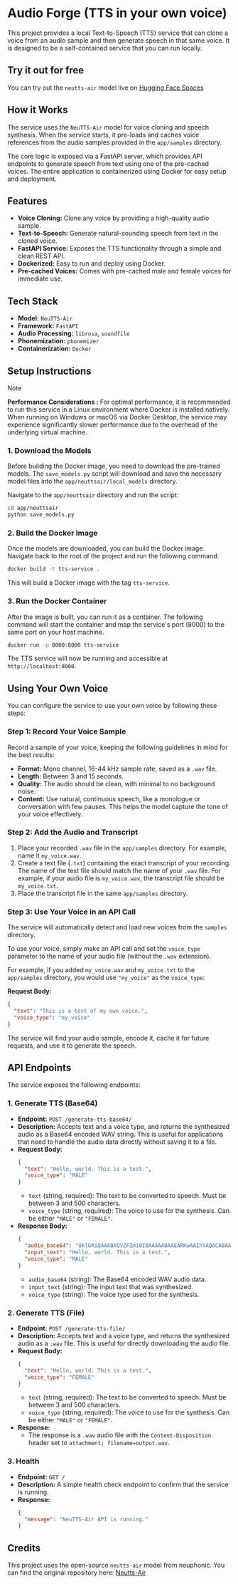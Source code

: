 # Audio Forge (TTS in your own voice)


This project provides a local Text-to-Speech (TTS) service that can clone a voice from an audio sample and then generate speech in that same voice. It is designed to be a self-contained service that you can run locally.

## Try it out for free

You can try out the `neutts-air` model live on [Hugging Face Spaces](https://huggingface.co/spaces/neuphonic/neutts-air)

## How it Works

The service uses the `NeuTTS-Air` model for voice cloning and speech synthesis. When the service starts, it pre-loads and caches voice references from the audio samples provided in the `app/samples` directory.

The core logic is exposed via a FastAPI server, which provides API endpoints to generate speech from text using one of the pre-cached voices. The entire application is containerized using Docker for easy setup and deployment.

## Features

*   **Voice Cloning:** Clone any voice by providing a high-quality audio sample.
*   **Text-to-Speech:** Generate natural-sounding speech from text in the cloned voice.
*   **FastAPI Service:** Exposes the TTS functionality through a simple and clean REST API.
*   **Dockerized:** Easy to run and deploy using Docker.
*   **Pre-cached Voices:** Comes with pre-cached male and female voices for immediate use.

## Tech Stack

*   **Model:** `NeuTTS-Air`
*   **Framework:** `FastAPI`
*   **Audio Processing:** `librosa`, `soundfile`
*   **Phonemization:** `phonemizer`
*   **Containerization:** `Docker`

## Setup Instructions

> [!NOTE]
> **Performance Considerations :** For optimal performance, it is recommended to run this service in a Linux environment where Docker is installed natively. When running on Windows or macOS via Docker Desktop, the service may experience significantly slower performance due to the overhead of the underlying virtual machine.


### 1. Download the Models

Before building the Docker image, you need to download the pre-trained models. The `save_models.py` script will download and save the necessary model files into the `app/neuttsair/local_models` directory.

Navigate to the `app/neuttsair` directory and run the script:

```bash
cd app/neuttsair
python save_models.py
```

### 2. Build the Docker Image

Once the models are downloaded, you can build the Docker image. Navigate back to the root of the project and run the following command:

```bash
docker build -t tts-service .
```

This will build a Docker image with the tag `tts-service`.

### 3. Run the Docker Container

After the image is built, you can run it as a container. The following command will start the container and map the service's port (8000) to the same port on your host machine.

```bash
docker run -p 8000:8000 tts-service
```

The TTS service will now be running and accessible at `http://localhost:8000`.

## Using Your Own Voice

You can configure the service to use your own voice by following these steps:

### Step 1: Record Your Voice Sample

Record a sample of your voice, keeping the following guidelines in mind for the best results:

*   **Format:** Mono channel, 16-44 kHz sample rate, saved as a `.wav` file.
*   **Length:** Between 3 and 15 seconds.
*   **Quality:** The audio should be clean, with minimal to no background noise.
*   **Content:** Use natural, continuous speech, like a monologue or conversation with few pauses. This helps the model capture the tone of your voice effectively.

### Step 2: Add the Audio and Transcript

1.  Place your recorded `.wav` file in the `app/samples` directory. For example, name it `my_voice.wav`.
2.  Create a text file (`.txt`) containing the exact transcript of your recording. The name of the text file should match the name of your `.wav` file. For example, if your audio file is `my_voice.wav`, the transcript file should be `my_voice.txt`.
3.  Place the transcript file in the same `app/samples` directory.

### Step 3: Use Your Voice in an API Call

The service will automatically detect and load new voices from the `samples` directory.

To use your voice, simply make an API call and set the `voice_type` parameter to the name of your audio file (without the `.wav` extension).

For example, if you added `my_voice.wav` and `my_voice.txt` to the `app/samples` directory, you would use `"my_voice"` as the `voice_type`:

**Request Body:**
```json
{
  "text": "This is a test of my own voice.",
  "voice_type": "my_voice"
}
```

The service will find your audio sample, encode it, cache it for future requests, and use it to generate the speech.


## API Endpoints

The service exposes the following endpoints:

### 1. Generate TTS (Base64)

*   **Endpoint:** `POST /generate-tts-base64/`
*   **Description:** Accepts text and a voice type, and returns the synthesized audio as a Base64 encoded WAV string. This is useful for applications that need to handle the audio data directly without saving it to a file.
*   **Request Body:**
    ```json
    {
      "text": "Hello, world. This is a test.",
      "voice_type": "MALE"
    }
    ```
    *   `text` (string, required): The text to be converted to speech. Must be between 3 and 500 characters.
    *   `voice_type` (string, required): The voice to use for the synthesis. Can be either `"MALE"` or `"FEMALE"`.
*   **Response Body:**
    ```json
    {
      "audio_base64": "UklGRiQAAABXQVZFZm10IBAAAAABAAEARKwAAIhYAQACABAAAABkYXRhIAAAAA...",
      "input_text": "Hello, world. This is a test.",
      "voice_type": "MALE"
    }
    ```
    *   `audio_base64` (string): The Base64 encoded WAV audio data.
    *   `input_text` (string): The input text that was synthesized.
    *   `voice_type` (string): The voice type used for the synthesis.

### 2. Generate TTS (File)

*   **Endpoint:** `POST /generate-tts-file/`
*   **Description:** Accepts text and a voice type, and returns the synthesized audio as a `.wav` file. This is useful for directly downloading the audio file.
*   **Request Body:**
    ```json
    {
      "text": "Hello, world. This is a test.",
      "voice_type": "FEMALE"
    }
    ```
    *   `text` (string, required): The text to be converted to speech. Must be between 3 and 500 characters.
    *   `voice_type` (string, required): The voice to use for the synthesis. Can be either `"MALE"` or `"FEMALE"`.
*   **Response:**
    *   The response is a `.wav` audio file with the `Content-Disposition` header set to `attachment; filename=output.wav`.

### 3. Health

*   **Endpoint:** `GET /`
*   **Description:** A simple health check endpoint to confirm that the service is running.
*   **Response:**
    ```json
    {
      "message": "NeuTTS-Air API is running."
    }
    ```

## Credits

This project uses the open-source `neutts-air` model from neuphonic. You can find the original repository here: [Neutts-Air](https://github.com/neuphonic/neutts-air/tree/main)
